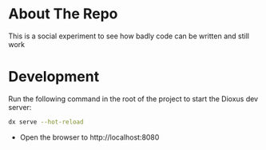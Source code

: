 # About The Repo
This is a social experiment to see how badly code can be written and still work

# Development

Run the following command in the root of the project to start the Dioxus dev server:

```bash
dx serve --hot-reload
```

- Open the browser to http://localhost:8080
